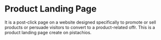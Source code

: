 # Product Landing Page 
It is a post-click page on a website designed specifically to promote or sell products or persuade visitors to convert to a product-related offr.
This is a product landing page create on pistachios.
